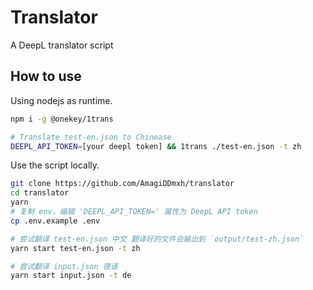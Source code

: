 # Translator

A DeepL translator script

## How to use

Using nodejs as runtime.

```bash
npm i -g @onekey/1trans

# Translate test-en.json to Chinease
DEEPL_API_TOKEN=[your deepl token] && 1trans ./test-en.json -t zh
```

Use the script locally.

```bash
git clone https://github.com/AmagiDDmxh/translator
cd translator
yarn
# 复制 env，编辑 'DEEPL_API_TOKEN=' 属性为 DeepL API token
cp .env.example .env

# 尝试翻译 test-en.json 中文 翻译好的文件会输出到 `output/test-zh.json`
yarn start test-en.json -t zh

# 尝试翻译 input.json 德语
yarn start input.json -t de
```
